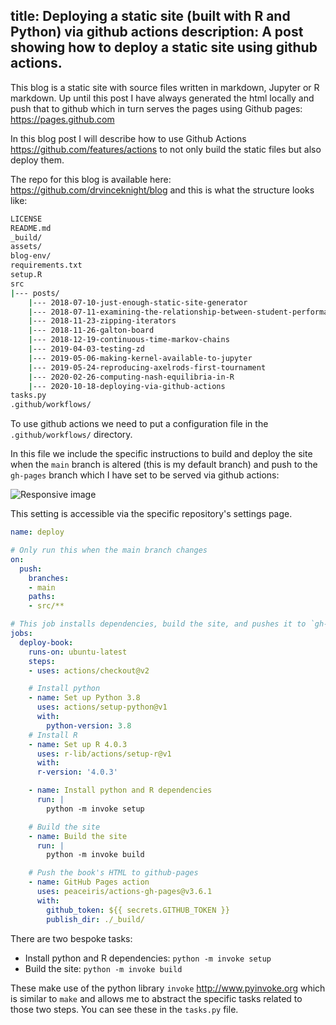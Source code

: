 title: Deploying a static site (built with R and Python) via github actions
description: A post showing how to deploy a static site using github actions.
---

This blog is a static site with source files written in markdown, Jupyter or R
markdown. Up until this post I have always generated the html locally and push
that to github which in turn serves the pages using Github pages:
https://pages.github.com

In this blog post I will describe how to use Github Actions
https://github.com/features/actions to not only build the static files but also
deploy them.

The repo for this blog is available here: https://github.com/drvinceknight/blog
and this is what the structure looks like:

```bash
LICENSE
README.md
_build/
assets/
blog-env/
requirements.txt
setup.R
src
|--- posts/
    |--- 2018-07-10-just-enough-static-site-generator
    |--- 2018-07-11-examining-the-relationship-between-student-performance-and-video-interactions
    |--- 2018-11-23-zipping-iterators
    |--- 2018-11-26-galton-board
    |--- 2018-12-19-continuous-time-markov-chains
    |--- 2019-04-03-testing-zd
    |--- 2019-05-06-making-kernel-available-to-jupyter
    |--- 2019-05-24-reproducing-axelrods-first-tournament
    |--- 2020-02-26-computing-nash-equilibria-in-R
    |--- 2020-10-18-deploying-via-github-actions
tasks.py
.github/workflows/
```

To use github actions we need to put a configuration file in the
`.github/workflows/` directory.

In this file we include the specific instructions to build and deploy the site
when the `main` branch is altered (this is my default branch) and push to the
`gh-pages`
branch which I have set to be served via github actions:

<img src="/{{root}}/src/posts/2020-10-18-deploying-via-github-actions/img/screenshot/main.png" class="img-fluid" alt="Responsive image">

This setting is accessible via the specific repository's settings page.

```yml
name: deploy

# Only run this when the main branch changes
on:
  push:
    branches:
    - main
    paths:
    - src/**

# This job installs dependencies, build the site, and pushes it to `gh-pages``
jobs:
  deploy-book:
    runs-on: ubuntu-latest
    steps:
    - uses: actions/checkout@v2

    # Install python
    - name: Set up Python 3.8
      uses: actions/setup-python@v1
      with:
        python-version: 3.8
    # Install R
    - name: Set up R 4.0.3
      uses: r-lib/actions/setup-r@v1
      with:
      r-version: '4.0.3'

    - name: Install python and R dependencies
      run: |
        python -m invoke setup

    # Build the site
    - name: Build the site
      run: |
        python -m invoke build

    # Push the book's HTML to github-pages
    - name: GitHub Pages action
      uses: peaceiris/actions-gh-pages@v3.6.1
      with:
        github_token: ${{ secrets.GITHUB_TOKEN }}
        publish_dir: ./_build/
```

There are two bespoke tasks:

- Install python and R dependencies: `python -m invoke setup`
- Build the site: `python -m invoke build`

These make use of the python library `invoke` <http://www.pyinvoke.org> which is
similar to `make` and allows me to abstract the specific tasks related to those
two steps.  You can see these in the `tasks.py` file.

